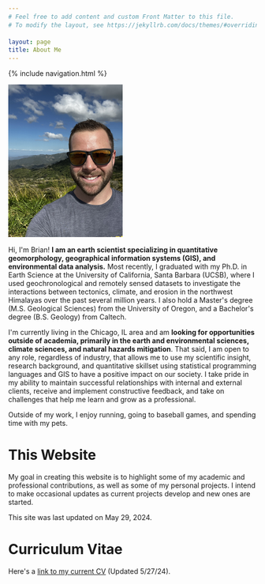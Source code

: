 ```yaml
---
# Feel free to add content and custom Front Matter to this file.
# To modify the layout, see https://jekyllrb.com/docs/themes/#overriding-theme-defaults

layout: page
title: About Me
---
```


{% include navigation.html %}

![headshot image](./Images/Headshot_3_10.png)

Hi, I'm Brian! <b>I am an earth scientist specializing in quantitative geomorphology, geographical information systems (GIS), and environmental data analysis.</b> Most recently, I graduated with my Ph.D. in Earth Science at the University of California, Santa Barbara (UCSB), where I used geochronological and remotely sensed datasets to investigate the interactions between tectonics, climate, and erosion in the northwest Himalayas over the past several million years. I also hold a Master's degree (M.S. Geological Sciences) from the University of Oregon, and a Bachelor's degree (B.S. Geology) from Caltech.

I'm currently living in the Chicago, IL area and am <b>looking for opportunities outside of academia, primarily in the earth and environmental sciences, climate sciences, and natural hazards mitigation</b>. That said, I am open to any role, regardless of industry, that allows me to use my scientific insight, research background, and quantitative skillset using statistical programming languages and GIS to have a positive impact on our society. I take pride in my ability to maintain successful relationships with internal and external clients, receive and implement constructive feedback, and take on challenges that help me learn and grow as a professional.

 Outside of my work, I enjoy running, going to baseball games, and spending time with my pets.
 
# This Website
My goal in creating this website is to highlight some of my academic and professional contributions, as well as some of my personal projects. I intend to make occasional updates as current projects develop and new ones are started. 

This site was last updated on May 29, 2024.

# Curriculum Vitae
Here's a [link to my current CV](https://drive.google.com/file/d/1WAA_2j8iorpH5LVjOMU9o_fHrv5mhNdg/view?usp=sharing) (Updated 5/27/24).
